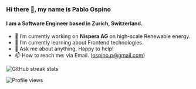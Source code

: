 ### Hi there 👋, my name is Pablo Ospino
#### I am a Software Engineer based in Zurich, Switzerland.

- 🔭 I’m currently working on **Nispera AG** on high-scale Renewable energy.
- 🌱 I’m currently learning about Frontend technologies.
- 💬 Ask me about anything, Happy to help!
- 📫 How to reach me: via Email. (ospino.p@gmail.com)

![GitHub streak stats](https://github-readme-streak-stats.herokuapp.com/?user=ospinooo)  

![Profile views](https://gpvc.arturio.dev/ospinooo)  

